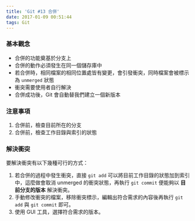 ```yaml
---
title: 'Git #13 合併'
date: 2017-01-09 00:51:44
tags: Git
---
```

### 基本觀念
- 合併的功能奠基於分支上
- 合併的動作必須發生在同一個儲存庫中
- 若合併時，相同檔案的相同位置處皆有變更，會引發衝突，同時檔案會被標示為 `unmerged` 狀態
- 衝突需要使用者自行解決
- 合併成功後，Git 會自動替我們建立一個新版本

<!-- more -->

### 注意事項
1. 合併前，檢查目前所在的分支
2. 合併前，檢查工作目錄與索引的狀態


### 解決衝突
要解決衝突有以下幾種可行的方式：
1. 若合併的過程中發生衝突，直接 `git add` 可以將目前工作目錄的狀態加到索引中，這麼做會取消 unmerged 的衝突狀態，再執行 `git commit` 便能夠以 **目前分支的版本** 解決衝突。
2. 手動修改衝突的檔案，移除衝突標示，編輯出符合需求的內容後再執行 `git add` 與 `git commit` 即可。
3. 使用 GUI 工具，選擇符合需求的版本。